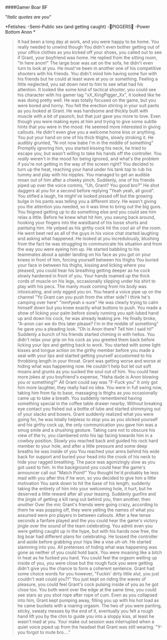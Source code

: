 ####Gamer Boar BF

"*Italic quotes are you*"

*Fetishes:
-Semi-Public sex (and getting caught)
-🚨PIGGERS🚨
-Power Bottom Anon
*

>It had been a long day at work, and you were happy to be home. You really needed to unwind though
>You didn't even bother getting out of your office clothes as you kicked off your shoes, you called out to see if Grant, your boyfriend was home.
>He replied from the sitting room, "In here anon!"
>The large boar was sat on the sofa, he didn't even turn to look at you. He must've been in another one of his competitive shooters with his friends.
>You didn't mind him having some fun with his friends but he could at least wave at you or something.
>Feeling a little neglected, you sat down next to him to see what had his attention. It looked like some kind of tactical shooter, you could see his character with his gamer tag "xX_KingPigger_Xx", it looked like he was doing pretty well.
>He was totally focused on the game, but you were bored and horny. You felt the erection stirring in your suit pants as you looked at Grant.
>He was handsome and thickly built with muscle with a bit of paunch, but that just gave you more to love.
>Even though you were making eyes at him and trying to give some subtle hints that you were in the mood. He seemed more interested in giving callouts. He didn't even give you a welcome home kiss or anything.
>You put your hand on one of his thick thighs, slowly stroking it. He audibly grunted, "N-not now babe I'm in the middle of something"
>Promptly ignoring him, you started kissing his neck, he tried to escape you, but wasn't willing to take his hands off the controller.
>You *really* weren't in the mood for being ignored, and what's the problem if you're not getting in the way of the screen right?
>You decided to turn up the heat, reaching your hand under his tank top to rub his tummy and play with his nipples. You managed to get an audible moan out of him after a cheeky pinch.
>Suddenly, one of his friends piped up over the voice comms, "Uh, Grant? You good bro?"
>He shot daggers at you for a second before replying "Yeah yeah, all good". You stifled a laugh, he might've looked pissed off but the growing bulge in his pants was telling you a different story.
>He wasn't giving you the attention you needed, so it was time to bring out the big guns. 
>You feigned getting up to do something else and you could see him relax a little. Before he knew what hit him, you swung back around, hooking your fingers into the waistband of his loose shorts and pantsing him.
>He yelped as his girthy cock hit the cool air of the room. He went beet red as all of the guys in his voice chat started laughing and asking what happened.
>He looked at you incredulously, blushing from the fact he was struggling to communicate his situation and from the way you were eyeing him up.
>He started babbling to his teammates about a spider landing on his face as you got on your knees in front of him, forcing yourself between his thighs
>You buried your face in between his thighs, kissing and licking where you pleased, you could hear his breathing getting deeper as he cock slowly hardened in front of you.
>Your hands roamed up the thick cords of muscle on his legs, occasionally slipping under his shirt to play with his pecs.
>The manly musk coming from his body was intoxicating, and only egged you on.
>You heard a voice pipe up on the channel "Yo Grant can you push from the other side? I think he's camping over here"
>"mmfyeah s-sure" He was clearly trying to calm himself down but you knew exactly what buttons to push.
>You made a show of licking your palm before slowly running you spit-lubed hand up and down his cock, he was already leaking pre.
>He finally broke, "A-anon can we do this later please? I'm in the middle of something" he gave you a pleading look.
>"Oh is Anon there? Tell him I said hi!" Suddenly a bunch of his friends started chiming in with hellos. 
>You didn't relax your grip on his cock as you greeted them back before licking your lips and getting back to work.
>You started with some light kisses and tongue action on the girthy member before you made a seal with your lips and started getting yourself accustomed to his throbbing length in your throat.
>Grant was getting worse and worse at hiding what was happening now. He couldn't help but let out soft moans and grunts as you sucked the soul out of him.
>You could hear more jokes at you boyfriend's expense, "Haha dude is Anon blowing you or something?"
>All Grant could say was "F-Fuck you" It only got him more laughter, they really had no idea.
>You were in full swing now, taking him from tip to base, massaging is thighs as you occasionally came up to take a breath.
>You suddenly remembered having something special in the coffee table drawer nearby.
>Without breaking eye contact you fished out a bottle of lube and started shimmying out of your slacks and boxers.
>Grant suddenly realized what you were going for, he was totally helpless to stop you as you slicked yourself and his girthy cock up, the only communication you gave him was a smug smile and a shushing gesture.
>Taking care not to obscure his view of the tv, you clambered onto his lap facing towards him in a cowboy position.
>Slowly you reached back and guided his rock hard member to your hole, and after a little pressure and some deep breaths he was inside of you
>You reached your arms behind his wide back for support and buried your head into the crook of his neck to hide your ragged breathing.
>The pace was agonizingly slow as you got used to him. In the background you could hear the game's announcer call out "Match Point!"
>You thought he'd probably be less mad with you after this if he won, so you decided to give him a little motivation
>You sank down to hit the base of his length, suddenly taking the entirety of him into your welcoming hole, it hurt, but he deserved a little reward after all your teasing.
>Suddenly gunfire and the jingle of getting a kill rang out behind you, then another, then *another*
>Over the mic Grant's friends were going crazy, according to them he was popping off, they were yelling the names of what you assumed were pro players in between callouts.
>After a few tense seconds a fanfare played and the you could hear the game's victory jingle over the sound of the team celebrating. 
>You admit even you were getting caught up in the hype, but with his hands now free, the big boar had different plans for celebrating.
>He tossed the controller and aside before grabbing your hips like a vise *uh-oh*.
>He started slamming into you. All pretenses of hiding what was happening was gone as neither of you could hold back.
>You were moaning like a bitch in heat as he fucked you hard.
>You could feel the orgasm welling up inside of you, you were close but the rough fuck you were getting didn't give you the chance to form a coherent sentence.
>Grant had some choice words for you however, "Fuckin' dirty little *slut*, you just couldn't wait could you?!"
>You just kept on riding the waves of pleasure, you could feel Grant's cock pulsing inside of you as he got close too.
>You both went over the edge at the same time, you could see stars as you shot rope after rope of cum.
>Even as you collapsed into him, Grant kept pumping away, filling you up with his hot load as he came buckets with a roaring orgasm.
>The two of you were panting, sticky, sweaty messes by the end of it, eventually you felt a rough hand lift you by the chin to guide you into a sloppy kiss, at least he wasn't mad at you.
>Your make out session was interrupted when a quiet voice piped up from the headset that Grant was still wearing. "Y-you forgot to mute bro...."